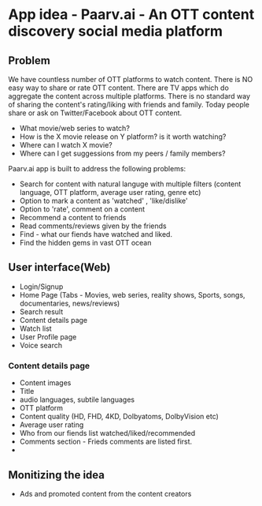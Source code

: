 # App idea - Paarv.ai - An OTT content discovery social media platform
## Problem
We have countless number of OTT platforms to watch content. There is NO easy way to share or rate OTT content.
There are TV apps which do aggregate the content across multiple platforms. There is no standard way of sharing the content's rating/liking with friends and family.
Today people share or ask on Twitter/Facebook about OTT content.
  - What movie/web series to watch?
  - How is the X movie release on Y platform? is it worth watching?
  - Where can I watch X movie?
  - Where can I get suggessions from my peers / family members?
  
Paarv.ai app is built to address the following problems:
- Search for content with natural languge with multiple filters (content language, OTT platform, average user rating, genre etc)
- Option to mark a content as 'watched' , 'like/dislike'
- Option to 'rate', comment on a content
- Recommend a content to friends
- Read comments/reviews given by the friends
- Find - what our fiends have watched and liked.
- Find the hidden gems in vast OTT ocean


## User interface(Web)
- Login/Signup
- Home Page (Tabs - Movies, web series, reality shows, Sports, songs, documentaries, news/reviews)
- Search result 
- Content details page 
- Watch list
- User Profile page
- Voice search


### Content details page
- Content images
- Title
- audio languages, subtile languages
- OTT platform
- Content quality (HD, FHD, 4KD, Dolbyatoms, DolbyVision etc)
- Average user rating
- Who from our fiends list watched/liked/recommended
- Comments section - Frieds comments are listed first.
- 

## Monitizing the idea
- Ads and promoted content from the content creators
